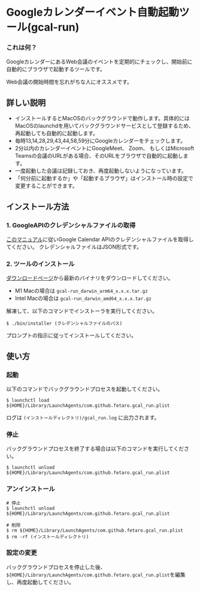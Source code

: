 Googleカレンダーイベント自動起動ツール(gcal-run)
======================

### これは何？

GoogleカレンダーにあるWeb会議のイベントを定期的にチェックし、開始前に自動的にブラウザで起動するツールです。

Web会議の開始時間を忘れがちな人にオススメです。

## 詳しい説明

* インストールするとMacOSのバックグラウンドで動作します。具体的にはMacOSのlaunchdを用いてバックグラウンドサービスとして登録するため、再起動しても自動的に起動します。
* 毎時13,14,28,29,43,44,58,59分にGoogleカレンダーをチェックします。
* 2分以内のカレンダーイベントにGoogleMeet、 Zoom、 もしくはMicrosoft Teamsの会議のURLがある場合、そのURLをブラウザで自動的に起動します。
* 一度起動した会議は記録しておき、再度起動しないようになっています。
* 「何分前に起動するか」や「起動するブラウザ」はインストール時の設定で変更することができます。

## インストール方法

### 1. GoogleAPIのクレデンシャルファイルの取得

[このマニュアル](https://developers.google.com/calendar/api/guides/overview?hl=ja)に従いGoogle Calendar APIのクレデンシャルファイルを取得してください。
クレデンシャルファイルはJSON形式です。

### 2. ツールのインストール

[ダウンロードページ](https://github.com/fetaro/gcal-run/releases)から最新のバイナリをダウンロードしてください。

* M1 Macの場合は `gcal-run_darwin_arm64_x.x.x.tar.gz`
* Intel Macの場合は `gcal-run_darwin_amd64_x.x.x.tar.gz`

解凍して、以下のコマンドでインストーラを実行してください。
```text
$ ./bin/installer (クレデンシャルファイルのパス)
```

プロンプトの指示に従ってインストールしてください。

## 使い方

### 起動

以下のコマンドでバックグラウンドプロセスを起動してください。
```text
$ launchctl load ${HOME}/Library/LaunchAgents/com.github.fetaro.gcal_run.plist
```

ログは `(インストールディレクトリ)/gcal_run.log` に出力されます。

### 停止

バックグラウンドプロセスを終了する場合は以下のコマンドを実行してください。
```text
$ launchctl unload ${HOME}/Library/LaunchAgents/com.github.fetaro.gcal_run.plist
```

### アンインストール

```text
# 停止
$ launchctl unload ${HOME}/Library/LaunchAgents/com.github.fetaro.gcal_run.plist

# 削除
$ rm ${HOME}/Library/LaunchAgents/com.github.fetaro.gcal_run.plist
$ rm -rf (インストールディレクトリ)
```

### 設定の変更
バックグラウンドプロセスを停止した後、`${HOME}/Library/LaunchAgents/com.github.fetaro.gcal_run.plist`を編集し、再度起動してください。

